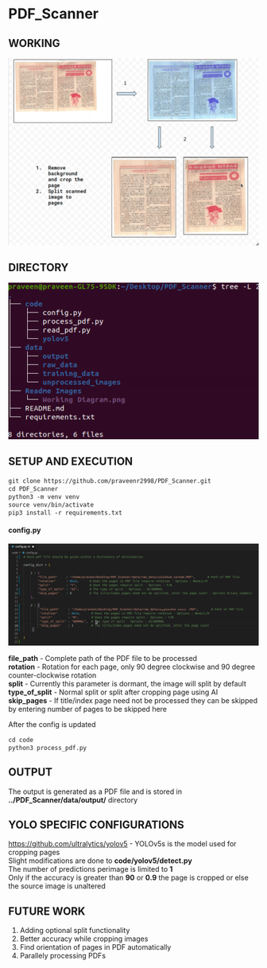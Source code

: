 # PDF_Scanner

## WORKING
![Working](https://github.com/praveenr2998/PDF_Scanner/blob/main/Readme%20Images/Working%20Diagram.png?raw=true)

## DIRECTORY
![Directory](https://github.com/praveenr2998/PDF_Scanner/blob/main/Readme%20Images/directory%20structure.png?raw=true)

## SETUP AND EXECUTION 

```
git clone https://github.com/praveenr2998/PDF_Scanner.git
cd PDF_Scanner
python3 -m venv venv
source venv/bin/activate
pip3 install -r requirements.txt 
```
#### config.py
![Config](https://github.com/praveenr2998/PDF_Scanner/blob/main/Readme%20Images/Config.png?raw=true)  

**file_path**     - Complete path of the PDF file to be processed   
**rotation**      - Rotation for each page, only 90 degree clockwise and 90 degree counter-clockwise rotation   
**split**         - Currently this parameter is dormant, the image will split by default  
**type_of_split** - Normal split or split after cropping page using AI  
**skip_pages**    - If title/index page need not be processed they can be skipped by entering number of pages to be skipped here  
  

After the config is updated 
```
cd code
python3 process_pdf.py
```
## OUTPUT
The output is generated as a PDF file and is stored in **../PDF_Scanner/data/output/** directory

## YOLO SPECIFIC CONFIGURATIONS
https://github.com/ultralytics/yolov5 - YOLOv5s is the model used for cropping pages  
Slight modifications are done to **code/yolov5/detect.py**  
The number of predictions perimage is limited to **1**  
Only if the accuracy is greater than **90** or **0.9** the page is cropped or else the source image is unaltered

## FUTURE WORK
1. Adding optional split functionality
2. Better accuracy while cropping images
3. Find orientation of pages in PDF automatically
4. Parallely processing PDFs 

